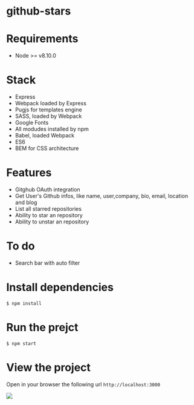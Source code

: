 # github-stars

# Requirements

* Node >= v8.10.0 

# Stack

* Express
* Webpack loaded by Express
* Pugjs for templates engine
* SASS, loaded by Webpack
* Google Fonts
* All modudes installed by npm
* Babel, loaded Webpack
* ES6
* BEM for CSS architecture

# Features 

* Gitghub OAuth integration 
* Get User's Github infos, like name, user,company, bio, email, location and blog
* List all starred repositories
* Ability to star an repository
* Ability to unstar an repository

# To do

* Search bar with auto filter


# Install dependencies

`$ npm install`

# Run the prejct

`$ npm start`

# View the project

Open in your browser the following url `http://localhost:3000`

![](https://cl.ly/1k3X1i3B2J1C/Captura%20de%20pantalla%202018-08-15%20a%20la(s)%2012.06.43.png)
